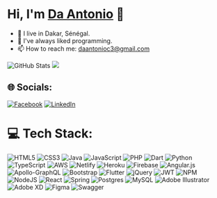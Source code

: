 ### <h1>Hi, I'm <a href = "https://daantonio.vercel.app/#/">Da Antonio</a> 👋</h1>
<ul>
    <li>🔭 I live in Dakar, Sénégal.</li>
    <li>🌱 I've always liked programming.</li>
    <li>📫 How to reach me: <a href = "mailto:daantonioc3@gmail.com">daantonioc3@gmail.com</a></li>
</ul>

<!--
**daantonio27/daantonio27** is a ✨ _special_ ✨ repository because its `README.md` (this file) appears on your GitHub profile.

Here are some ideas to get you started:

- 🔭 I’m currently working on ...
- 🌱 I’m currently learning ...
- 👯 I’m looking to collaborate on ...
- 🤔 I’m looking for help with ...
- 💬 Ask me about ...
- 📫 How to reach me: ...
- 😄 Pronouns: ...
- ⚡ Fun fact: ...
-->
   
  ![GitHub Stats](https://github-readme-stats.vercel.app/api?username=daantonio27&theme=dracula&include_alt_commits=true&count_private=true)
    <!--![](https://github-readme-streak-stats.herokuapp.com/?user=daantonio27&theme=dark&hide_border=false)<br/>-->
    ![](https://github-readme-stats.vercel.app/api/top-langs/?username=daantonio27&theme=dark&hide_border=false&include_all_commits=true&count_private=true&layout=compact)
 
  <!--
<p align="left">
   <a href = "https://www.linkedin.com/in/daantonioco/"><img src = "https://github.com/harshalrj25/MasterAssetsRepo/blob/master/linkedInLogo.svg" width="36"                  height="36"/></a>
    <a href = "mailto:daantonioc3@gmail.com"><img src = "https://github.com/harshalrj25/MasterAssetsRepo/blob/master/gmail.svg" width="36"                  height="36"/></a>
    </p>
    </p>
    </p>

<!--GPRM ReadMe https://gprm.itsvg.in/-->

<!--
# 💫 About Me:
🔭 I live in Dakar, Sénégal.<br>🌱 I've always liked programming.<br> 📫 How to reach me: daantonioc3@gmail.com<br>
-->

## 🌐 Socials:
[![Facebook](https://img.shields.io/badge/Facebook-%231877F2.svg?logo=Facebook&logoColor=white)](https://facebook.com/da.antonio.10) [![LinkedIn](https://img.shields.io/badge/LinkedIn-%230077B5.svg?logo=linkedin&logoColor=white)](https://linkedin.com/in/daantonioco) 

# 💻 Tech Stack:
![HTML5](https://img.shields.io/badge/html5-%23E34F26.svg?style=for-the-badge&logo=html5&logoColor=white) ![CSS3](https://img.shields.io/badge/css3-%231572B6.svg?style=for-the-badge&logo=css3&logoColor=white) ![Java](https://img.shields.io/badge/java-%23ED8B00.svg?style=for-the-badge&logo=java&logoColor=white) ![JavaScript](https://img.shields.io/badge/javascript-%23323330.svg?style=for-the-badge&logo=javascript&logoColor=%23F7DF1E) ![PHP](https://img.shields.io/badge/php-%23777BB4.svg?style=for-the-badge&logo=php&logoColor=white) ![Dart](https://img.shields.io/badge/dart-%230175C2.svg?style=for-the-badge&logo=dart&logoColor=white) ![Python](https://img.shields.io/badge/python-3670A0?style=for-the-badge&logo=python&logoColor=ffdd54) ![TypeScript](https://img.shields.io/badge/typescript-%23007ACC.svg?style=for-the-badge&logo=typescript&logoColor=white) ![AWS](https://img.shields.io/badge/AWS-%23FF9900.svg?style=for-the-badge&logo=amazon-aws&logoColor=white) ![Netlify](https://img.shields.io/badge/netlify-%23000000.svg?style=for-the-badge&logo=netlify&logoColor=#00C7B7) ![Heroku](https://img.shields.io/badge/heroku-%23430098.svg?style=for-the-badge&logo=heroku&logoColor=white) ![Firebase](https://img.shields.io/badge/firebase-%23039BE5.svg?style=for-the-badge&logo=firebase) ![Angular.js](https://img.shields.io/badge/angular.js-%23E23237.svg?style=for-the-badge&logo=angularjs&logoColor=white) ![Apollo-GraphQL](https://img.shields.io/badge/-ApolloGraphQL-311C87?style=for-the-badge&logo=apollo-graphql) ![Bootstrap](https://img.shields.io/badge/bootstrap-%23563D7C.svg?style=for-the-badge&logo=bootstrap&logoColor=white) ![Flutter](https://img.shields.io/badge/Flutter-%2302569B.svg?style=for-the-badge&logo=Flutter&logoColor=white) ![jQuery](https://img.shields.io/badge/jquery-%230769AD.svg?style=for-the-badge&logo=jquery&logoColor=white) ![JWT](https://img.shields.io/badge/JWT-black?style=for-the-badge&logo=JSON%20web%20tokens) ![NPM](https://img.shields.io/badge/NPM-%23000000.svg?style=for-the-badge&logo=npm&logoColor=white) ![NodeJS](https://img.shields.io/badge/node.js-6DA55F?style=for-the-badge&logo=node.js&logoColor=white) ![React](https://img.shields.io/badge/react-%2320232a.svg?style=for-the-badge&logo=react&logoColor=%2361DAFB) ![Spring](https://img.shields.io/badge/spring-%236DB33F.svg?style=for-the-badge&logo=spring&logoColor=white) ![Postgres](https://img.shields.io/badge/postgres-%23316192.svg?style=for-the-badge&logo=postgresql&logoColor=white) ![MySQL](https://img.shields.io/badge/mysql-%2300f.svg?style=for-the-badge&logo=mysql&logoColor=white) ![Adobe Illustrator](https://img.shields.io/badge/adobeillustrator-%23FF9A00.svg?style=for-the-badge&logo=adobeillustrator&logoColor=white) ![Adobe XD](https://img.shields.io/badge/Adobe%20XD-470137?style=for-the-badge&logo=Adobe%20XD&logoColor=#FF61F6) 	![Figma](https://img.shields.io/badge/figma-%23F24E1E.svg?style=for-the-badge&logo=figma&logoColor=white) ![Swagger](https://img.shields.io/badge/-Swagger-%23Clojure?style=for-the-badge&logo=swagger&logoColor=white)
<!--
# 📊 GitHub Stats:
![GitHub Stats](https://github-readme-stats.vercel.app/api?username=daantonio27&theme=dracula&include_alt_commits=true&count_private=true)
 
![](https://github-readme-stats.vercel.app/api?username=daantonio27&theme=dark&hide_border=false&include_all_commits=true&count_private=true)<br/>
![](https://github-readme-streak-stats.herokuapp.com/?user=daantonio27&theme=dark&hide_border=false)<br/>
![](https://github-readme-stats.vercel.app/api/top-langs/?username=daantonio27&theme=dark&hide_border=false&include_all_commits=true&count_private=true&layout=compact)



## 🏆 GitHub Trophies
![](https://github-profile-trophy.vercel.app/?username=daantonio27&theme=radical&no-frame=false&no-bg=true&margin-w=4)

---
[![](https://visitcount.itsvg.in/api?id=daantonio27&icon=0&color=0)](https://visitcount.itsvg.in)
-->
<!-- Proudly created with GPRM ( https://gprm.itsvg.in ) -->
